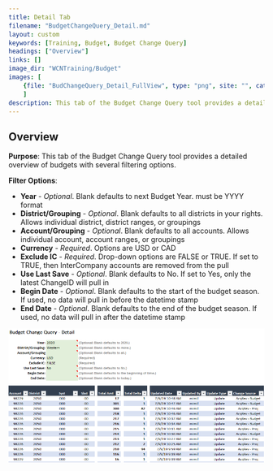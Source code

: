 ```yaml
---
title: Detail Tab
filename: "BudgetChangeQuery_Detail.md"
layout: custom
keywords: [Training, Budget, Budget Change Query]
headings: ["Overview"]
links: []
image_dir: "WCNTraining/Budget"
images: [
	{file: "BudChangeQuery_Detail_FullView", type: "png", site: "", cat: "", sub: "", report: "", ribbon: "", config: ""}
	]
description: This tab of the Budget Change Query tool provides a detailed overview of budgets with several filtering options.
---
```


## Overview

**Purpose**: This tab of the Budget Change Query tool provides a detailed overview of budgets with several filtering options.

**Filter Options**:

* **Year** - *Optional*. Blank defaults to next Budget Year. must be YYYY format
* **District/Grouping** - *Optional*. Blank defaults to all districts in your rights. Allows individual district, district ranges, or groupings
* **Account/Grouping** - *Optional*. Blank defaults to all accounts. Allows individual account, account ranges, or groupings
* **Currency** - *Required*. Options are USD or CAD
* **Exclude IC** - *Required*. Drop-down options are FALSE or TRUE. If set to TRUE, then InterCompany accounts are removed from the pull
* **Use Last Save** - *Optional*. Blank defaults to No. If set to Yes, only the latest ChangeID will pull in
* **Begin Date** - *Optional*. Blank defaults to the start of the budget season. If used, no data will pull in before the datetime stamp
* **End Date** - *Optional*. Blank defaults to the end of the budget season. If used, no data will pull in after the datetime stamp

![](/images/WCNTraining/Budget/BudChangeQuery_Detail_FullView.png)
